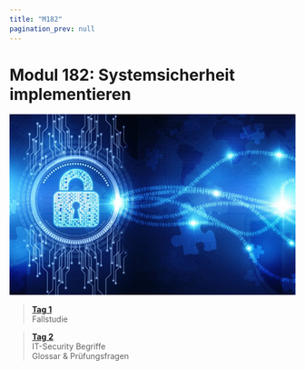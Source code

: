 ```yaml
---
title: "M182"
pagination_prev: null
---
```


# Modul 182: Systemsicherheit implementieren

![logo_module](/data/m182/logo.jpg)

> [**Tag 1**](./tag-0001.md)  
> Fallstudie

> [**Tag 2**](./tag-0002.md)  
> IT-Security Begriffe  
> Glossar & Prüfungsfragen
